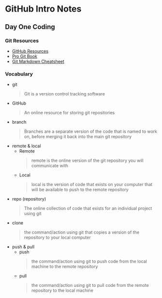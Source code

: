 # GitHub Intro Notes

## Day One Coding

### Git Resources
 - [GitHub Resources](https://docs.github.com/en/get-started/quickstart/git-and-github-learning-resources)
 - [Pro Git Book](https://git-scm.com/book/en/v2)
 - [Git Markdown Cheatsheet](https://github.com/adam-p/markdown-here/wiki/Markdown-Cheatsheet)

### Vocabulary
 - git
    > Git is a version control tracking software
 - GitHub
    > An online resource for storing git repositories
 - branch
    > Branches are a separate version of the code that is named to work on, before merging it back into the main git repository
 - remote & local
   - Remote
        > remote is the online version of the git repository you will communicate with
    - Local
        > local is the version of code that exists on your computer that will be available to push to the remote repository
 - repo (repository)
    > The online collection of code that exists for an individual project using git
 - clone
    > the command/action using git that copies a version of the repository to your local computer
 - push & pull
   - push
        > the command/action using git to push code from the local machine to the remote repository
    - pull
        > the command/action using git to pull code from the remote repository to the local machine

